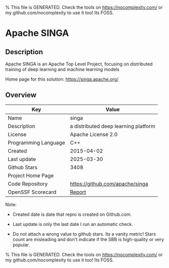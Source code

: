 
% This file is GENERATED. Check the tools on https://nocomplexity.com/ or my github.com/nocomplexity to use it too! Its FOSS. 

# Apache SINGA

## Description 

Apache SINGA is an Apache Top Level Project, focusing on distributed training of deep learning and machine learning models

Home page for this solution: https://singa.apache.org/ 

## Overview 

| Key | Value |
| --- | --- |
| Name | singa |
| Description | a distributed deep learning platform |
| License | Apache License 2.0 |
| Programming Language | C++ |
| Created | 2015-04-02 |
| Last update | 2025-03-30 |
| Github Stars | 3408 |
| Project Home Page |  |
| Code Repository | https://github.com/apache/singa |
| OpenSSF Scorecard | [Report](https://securityscorecards.dev/viewer/?uri=github.com/apache/singa) |

Note:
 - Created date is date that repro is created on Github.com. 

- Last update is only the last date I run an automatic check. 

- Do not attach a wrong value to github stars. Its a vanity metric! Stars count are misleading and 
don't indicate if the SBB is high-quality or very popular.

% This file is GENERATED. Check the tools on https://nocomplexity.com/ or my github.com/nocomplexity to use it too! Its FOSS. 

